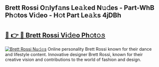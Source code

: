 ## Brett Rossi O𝚗lyf𝚊ns Le𝚊𝚔ed N𝚞𝚍es - Part-WhB Ph𝚘tos Vi𝚍eo - H𝚘t Part Le𝚊𝚔s 4jDBh

# <h2><a href="http://hfcm6u.feru.top/?c=Brett+Rossi">🔗 👉 🔴 Brett Rossi Vi𝚍𝚎o Ph𝚘t𝚘𝚜</a></h2>

[![Brett Rossi Nu𝚍𝚎s](https://i.imgur.com/0TWrTi3.gif)](http://hfcm6u.feru.top/?c=Brett+Rossi)
Online personality Brett Rossi known for their dance and lifestyle content. Innovative designer Brett Rossi, known for their creative vision and contributions to the world of fashion and design. 
